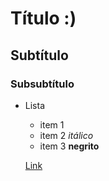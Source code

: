# Título :)
## Subtítulo
### Subsubtítulo

* Lista
    + item 1
    + item 2 *itálico*
    + item 3 **negrito**

    [Link](https://www.uol.com.br)
